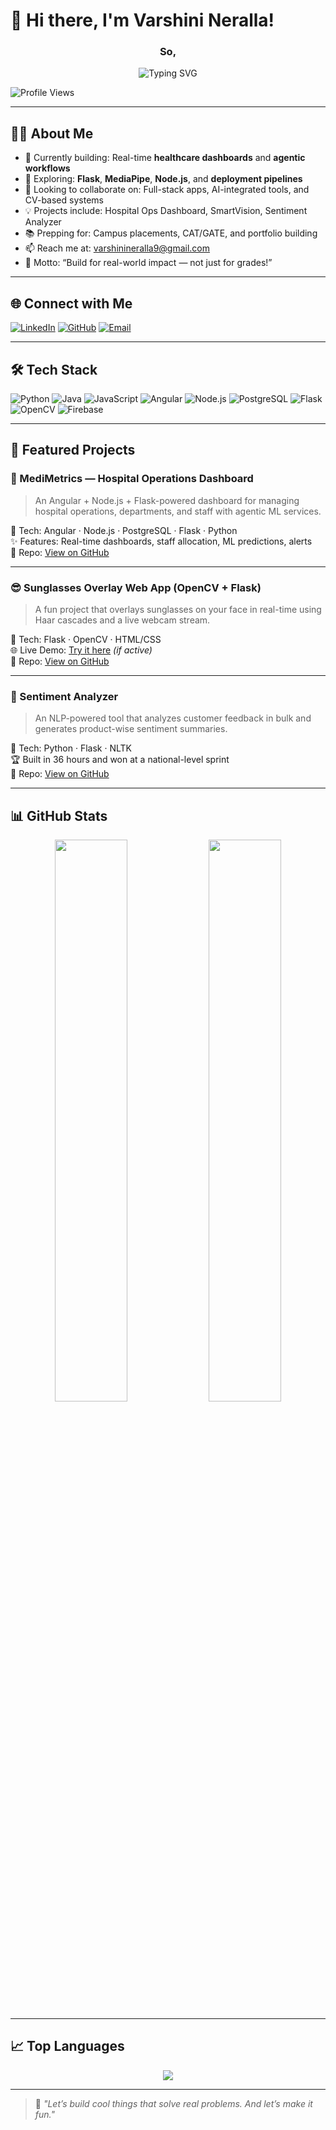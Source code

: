 # 💫 Hi there, I'm Varshini Neralla!

<div align="center">

###  So,

<img src="https://readme-typing-svg.demolab.com?font=Pacifico&size=26&duration=3500&pause=1000&color=F8F8F2&center=true&vCenter=true&width=850&lines=I'm+a+CS+student+who+builds+full-stack+solutions+that+solve+real+problems.;I+work+with+Angular,+Node.js,+Express,+Python+%26+OpenCV.;I+create+real-time+apps+%26+automated+workflows.;I+turn+tech+challenges+into+clean+code+daily.;I'm+looking+to+join+a+team+that+builds+great+software+together." alt="Typing SVG" />

</div>


![Profile Views](https://komarev.com/ghpvc/?username=VarshiniNeralla&color=brightgreen)

---

## 👩‍💻 About Me

- 🔭 Currently building: Real-time **healthcare dashboards** and **agentic workflows**
- 🧠 Exploring: **Flask**, **MediaPipe**, **Node.js**, and **deployment pipelines**
- 💪 Looking to collaborate on: Full-stack apps, AI-integrated tools, and CV-based systems
- 💡 Projects include: Hospital Ops Dashboard, SmartVision, Sentiment Analyzer
- 📚 Prepping for: Campus placements, CAT/GATE, and portfolio building
- 📫 Reach me at: varshinineralla9@gmail.com
- 🧠 Motto: “Build for real-world impact — not just for grades!”

---

## 🌐 Connect with Me

[![LinkedIn](https://img.shields.io/badge/LinkedIn-0077B5?style=flat&logo=linkedin&logoColor=white)](https://linkedin.com/in/varshinineralla)
[![GitHub](https://img.shields.io/badge/GitHub-181717?style=flat&logo=github&logoColor=white)](https://github.com/VarshiniNeralla)
[![Email](https://img.shields.io/badge/Email-D14836?style=flat&logo=gmail&logoColor=white)](mailto:varshinineralla9@gmail.com)

---

## 🛠️ Tech Stack

![Python](https://img.shields.io/badge/-Python-3776AB?style=flat&logo=python&logoColor=white)
![Java](https://img.shields.io/badge/-Java-007396?style=flat&logo=java&logoColor=white)
![JavaScript](https://img.shields.io/badge/-JavaScript-F7DF1E?style=flat&logo=javascript&logoColor=black)
![Angular](https://img.shields.io/badge/-Angular-DD0031?style=flat&logo=angular&logoColor=white)
![Node.js](https://img.shields.io/badge/-Node.js-339933?style=flat&logo=nodedotjs&logoColor=white)
![PostgreSQL](https://img.shields.io/badge/-PostgreSQL-336791?style=flat&logo=postgresql&logoColor=white)
![Flask](https://img.shields.io/badge/-Flask-000000?style=flat&logo=flask&logoColor=white)
![OpenCV](https://img.shields.io/badge/-OpenCV-5C3EE8?style=flat&logo=opencv&logoColor=white)
![Firebase](https://img.shields.io/badge/-Firebase-FFCA28?style=flat&logo=firebase&logoColor=black)

---

## 🌟 Featured Projects

### 🏥 MediMetrics — Hospital Operations Dashboard
> An Angular + Node.js + Flask-powered dashboard for managing hospital operations, departments, and staff with agentic ML services.

🔧 Tech: Angular · Node.js · PostgreSQL · Flask · Python  
✨ Features: Real-time dashboards, staff allocation, ML predictions, alerts  
📁 Repo: [View on GitHub](https://github.com/VarshiniNeralla/medi-metrics)

---

### 😎 Sunglasses Overlay Web App (OpenCV + Flask)
> A fun project that overlays sunglasses on your face in real-time using Haar cascades and a live webcam stream.

🔧 Tech: Flask · OpenCV · HTML/CSS  
🌐 Live Demo: [Try it here](https://b6fb11c472d0.ngrok-free.app) *(if active)*  
📁 Repo: [View on GitHub](https://github.com/VarshiniNeralla/sunglasses-webapp)

---

### 🧠 Sentiment Analyzer
> An NLP-powered tool that analyzes customer feedback in bulk and generates product-wise sentiment summaries.

🔧 Tech: Python · Flask · NLTK  
🏆 Built in 36 hours and won at a national-level sprint  
📁 Repo: [View on GitHub](https://github.com/VarshiniNeralla/SentimentAnalysis)

---

## 📊 GitHub Stats

<p align="center">
  <img src="https://github-readme-stats.vercel.app/api?username=VarshiniNeralla&show_icons=true&theme=radical" width="48%" />
  <img src="https://github-readme-streak-stats.herokuapp.com/?user=VarshiniNeralla&theme=radical" width="48%" />
</p>

---

## 📈 Top Languages

<p align="center">
  <img src="https://github-readme-stats.vercel.app/api/top-langs/?username=VarshiniNeralla&layout=compact&theme=tokyonight" />
</p>

---

> 💬 *"Let’s build cool things that solve real problems. And let’s make it fun."*

